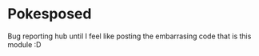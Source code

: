 # Pokesposed
Bug reporting hub until I feel like posting the embarrasing code that is this module :D
